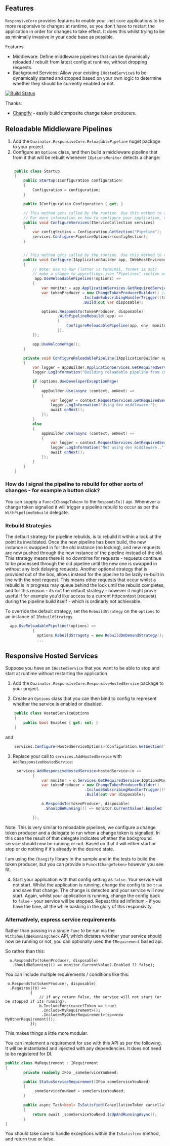 ## Features

`ResponsiveCore` provides features to enable your .net core applications to be more responsive to changes at runtime, so you don't have to restart the application in order for changes to take effect. 
It does this whilst trying to be as minimally invasive in your code base as possible.

Features:

- Middleware: Define middleware pipelines that can be dynamically reloaded / rebuilt from latest config at runtime, without dropping requests.
- Background Services: Allow your existing `IHostedService`s to be dynamically started and stopped based on your own logic to determine whether they should be currently enabled or not.

[![Build Status](https://darrelltunnell.visualstudio.com/Public%20Projects/_apis/build/status/dazinator.Dazinator.ResponsiveCore?branchName=develop)](https://darrelltunnell.visualstudio.com/Public%20Projects/_build/latest?definitionId=16&branchName=develop)

Thanks:

- [Changify](https://github.com/dazinator/Changify) - easily build composite change token producers.

## Reloadable Middleware Pipelines

1. Add the `Dazinator.ResponsiveCore.ReloadablePipeline` nuget package to your project.
2. Configure an `Options` class, and then build a middleware pipeline that from it that will be rebuilt whenever `IOptionsMonitor` detects a change:
 
```csharp

    public class Startup
    {
        public Startup(IConfiguration configuration)
        {
            Configuration = configuration;
        }

        public IConfiguration Configuration { get; }

        // This method gets called by the runtime. Use this method to add services to the container.
        // For more information on how to configure your application, visit https://go.microsoft.com/fwlink/?LinkID=398940
        public void ConfigureServices(IServiceCollection services)
        {
            var configSection = Configuration.GetSection("Pipeline");
            services.Configure<PipelineOptions>(configSection);
        }


        // This method gets called by the runtime. Use this method to configure the HTTP request pipeline.
        public void Configure(IApplicationBuilder app, IWebHostEnvironment env)
        {
            // Note: Use vs Run (latter is terminal, former is not)
            // make a change to appsettings.json "Pipelines" section and watch log output in console on furture requests.
             app.UseReloadablePipeline((options) =>
            {
                var monitor = app.ApplicationServices.GetRequiredService<IOptionsMonitor<PipelineOptions>>();
                var tokenProducer = new ChangeTokenProducerBuilder() // I am choosing to use the Changify library to build a Func<IChangeToken> as is easier - you don't have to.
                                  .IncludeSubscribingHandlerTrigger((trigger) => monitor.OnChange((o, n) => trigger()))
                                  .Build(out var disposable);

                options.RespondsTo(tokenProducer, disposable)
                       .WithPipelineRebuild((app) =>
                       {
                           ConfigureReloadablePipeline(app, env, monitor.CurrentValue);
                       });
            });      

            app.UseWelcomePage();
        }

        private void ConfigureReloadablePipeline(IApplicationBuilder appBuilder, IWebHostEnvironment environment, PipelineOptions options)
        {
            var logger = appBuilder.ApplicationServices.GetRequiredService<ILogger<Startup>>();
            logger.LogInformation("Building reloadable pipeline from current options!");

            if (options.UseDeveloperExceptionPage)
            {
                appBuilder.Use(async (context, onNext) =>
                {
                    var logger = context.RequestServices.GetRequiredService<ILogger<Startup>>();
                    logger.LogInformation("Using dev middleware!");
                    await onNext();
                });
            }
            else
            {
                appBuilder.Use(async (context, onNext) =>
                {
                    var logger = context.RequestServices.GetRequiredService<ILogger<Startup>>();
                    logger.LogInformation("Not using dev middleware..");
                    await onNext();
                });
            }
        }
    }


```

### How do I signal the pipeline to rebuild for other sorts of changes - for example a button click?

You can supply a `Func<IChangeToken>` to the `RespondsTo()` api.
Whenever a change token signalled it will trigger a pipeline rebuild to occur as per the `WithPipelineRebuild` delegate.

### Rebuild Strategies

The default strategy for pipeline rebuilds, is to rebuild it within a lock at the point its invalidated. 
Once the new pipeline has been build, the new instance is swapped in for the old instance (no locking), and new requests are now pushed through the new instance of the pipeline instead of the old.
This strategy means there is no downtime for requests - requests continue to be processed through the old pipeline until the new one is swapped in without any lock delaying requests.
Another optional strategy that is provided out of the box, allows instead for the pipeline to be lazily re-built in line with the next request. This means other requests that occur whilst a rebuild is in progress may queue behind the lock until the rebuild completes, and for this reason - its not the default strategy - however it might prove useful if for example you'd like access to a current httpcontext (request) during the pipeline build itself - which is ordinarly not achievable.

To override the default strategy, set the `RebuildStrategy` on the `options` to an instance of `IRebuildStrategy`.


```csharp
  app.UseReloadablePipeline((options) =>
            {
              options.RebuildStragety = new RebuildOnDemandStrategy();
              ...
```

## Responsive Hosted Services

Suppose you have an `IHostedService` that you want to be able to stop and start at runtime without restarting the application.

1. Add the `Dazinator.ResponsiveCore.ResponsiveHostedService` package to your project.

2. Create an `Options` class that you can then bind to config to represent whether the service is enabled or disabled.

```csharp
    public class HostedServiceOptions
    {
        public bool Enabled { get; set; }
    }
```

and

```csharp
    services.Configure<HostedServiceOptions>(Configuration.GetSection("HostedService"));
```

3. Replace your call to `services.AddHostedService` with  `AddResponsiveHostedService`:

```csharp
     services.AddResponsiveHostedService<HostedService>(o =>
            {
                var monitor = o.Services.GetRequiredService<IOptionsMonitor<HostedServiceOptions>>();
                var tokenProducer = new ChangeTokenProducerBuilder()
                                   .IncludeSubscribingHandlerTrigger((trigger) => monitor.OnChange((o, n) => trigger()))
                                   .Build(out var disposable);

                o.RespondsTo(tokenProducer, disposable)
                 .ShouldBeRunning(() => monitor.CurrentValue?.Enabled ?? false);

            });

```

Note: This is very similar to reloadable pipelines, we configure a change token producer and a delegate to run when a change token is signalled.
In this case the result of that delegate indicates whether the background service should now be running or not. Based on that it will either start or stop or do nothing if it's already in the desired state.

I am using the `Changify` library in the sample and in the tests to build the token producer, but you can provide a `Func<IChangeToken>` however you see fit.

4. Start your application with that config setting as `false`. Your service will not start. Whilst the application is running, change the config to be `true` and save that change. The change is detected and your service will now start. 
Again, whilst your application is running, change the config back to `false` - your service will be stopped. 
Repeat this ad infinitum - if you have the time, all the while basking in the glory of this responsivity.

### Alternatively, express service requirements

Rather than passing in a single `Func` to be run via the `WithShouldBeRunningCheck` API, which dictates whether your service should now be running or not,
you can optionally used the `IRequirement` based api.

So rather than this:

```
  o.RespondsTo(tokenProducer, disposable)
   .ShouldBeRunning(() => monitor.CurrentValue?.Enabled ?? false);
```

You can include multiple requirements / conditions like this:

```
 o.RespondsTo(tokenProducer, disposable)
  .Requires((b) =>
           {
               // if any return false, the service will not start (or be stopped if its running).
               b.IncludeFunc(cancelToken => true)
                .Include<MyRequirement>();
                .Include<MyOtherRequirement>(sp=>new MyOtherRequirement());                                   
           });

```

This makes things a little more modular.

You can implement a requirement for use with this API as per the following. It will be instantiated and injected with any dependencies.
It does not need to be registered for DI.

```csharp
public class MyRequirement : IRequirement        
{
        private readonly IFoo _someServiceYouNeed;

        public StatusServiceRequirement(IFoo someServiceYouNeed)
        {
            _someServiceYouNeed = someServiceYouNeed;
        }

        public async Task<bool> IsSatisfied(CancellationToken cancellationToken)
        {        
            return await _someServiceYouNeed.IsUpAndRunningAsync();            
        }
}
```

You should take care to handle exceptions within the `IsSatisfied` method, and return true or false.      